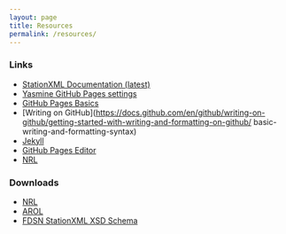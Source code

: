 ```yaml
---
layout: page
title: Resources
permalink: /resources/
---
```

### Links

- [StationXML Documentation (latest)](https://docs.fdsn.org/_/downloads/stationxml/en/latest/pdf/)
- [Yasmine GitHub Pages settings](https://github.com/iris-edu/yasmine-stationxml-editor/settings/pages)
- [GitHub Pages Basics](https://docs.github.com/categories/github-pages-basics/)
- [Writing on GitHub](https://docs.github.com/en/github/writing-on-github/getting-started-with-writing-and-formatting-on-github/
basic-writing-and-formatting-syntax)
- [Jekyll](https://jekyllrb.com/)
- [GitHub Pages Editor](https://github.com/iris-edu/yasmine-stationxml-editor/edit/gh-pages/docs/index.md) 
- [NRL](http://ds.iris.edu/ds/nrl/)

### Downloads

- [NRL](http://ds.iris.edu/NRL/IRIS.zip)
- [AROL](https://gitlab.com/resif/arol/-/archive/master/arol-master.zip)
- [FDSN StationXML XSD Schema](https://www.fdsn.org/xml/station/fdsn-station-1.2.xsd)